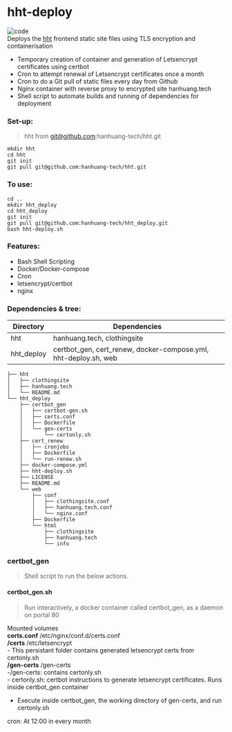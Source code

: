 # hht-deploy  
![code](https://hanhuang.tech/img/smalldeploy.png)  
Deploys the [hht](https://github.com/hanhuang-tech/hht) frontend static site files using TLS encryption and containerisation  
- Temporary creation of container and generation of Letsencrypt certificates using certbot  
- Cron to attempt renewal of Letsencrypt certificates once a month  
- Cron to do a Git pull of static files every day from Github  
- Nginx container with reverse proxy to encrypted site hanhuang.tech  
- Shell script to automate builds and running of dependencies for deployment  
  
### Set-up:
>hht from git@github.com:hanhuang-tech/hht.git  
```
mkdir hht  
cd hht  
git init  
git pull git@github.com:hanhuang-tech/hht.git  

```
### To use:
```
cd ..
mkdir hht_deploy  
cd hht_deploy  
git init  
git pull git@github.com:hanhuang-tech/hht_deploy.git  
bash hht-deploy.sh  
```
### Features:  
- Bash Shell Scripting  
- Docker/Docker-compose  
- Cron  
- letsencrypt/certbot   
- nginx  
  
### Dependencies & tree:  
|Directory|Dependencies|  
|---------|------------|   
|hht|hanhuang.tech, clothingsite|  
|hht_deploy|certbot_gen, cert_renew, docker-compose.yml, hht-deploy.sh, web|  
```
├── hht  
│   ├── clothingsite
│   ├── hanhuang.tech
│   └── README.md
└── hht_deploy
    ├── certbot_gen
    │   ├── certbot-gen.sh
    │   ├── certs.conf
    │   ├── Dockerfile
    │   └── gen-certs
    │       └── certonly.sh
    ├── cert_renew
    │   ├── cronjobs
    │   ├── Dockerfile
    │   └── run-renew.sh
    ├── docker-compose.yml
    ├── hht-deploy.sh
    ├── LICENSE
    ├── README.md
    └── web
        ├── conf
        │   ├── clothingsite.conf
        │   ├── hanhuang.tech.conf
        │   └── nginx.conf
        ├── Dockerfile
        └── html
            ├── clothingsite
            ├── hanhuang.tech
            └── info
```
### certbot_gen  
>Shell script to run the below actions.   
#### certbot_gen.sh  
>Run interactively, a docker container called certbot_gen, as a daemon on portal 80  
  
Mounted volumes  
**certs.conf** /etc/nginx/conf.d/certs.conf  
**/certs** /etc/letsencrypt  
	- This persistant folder contains generated letsencrypt certs from certonly.sh  
**/gen-certs** /gen-certs  
	-/gen-certs: contains certonly.sh  
	- certonly.sh: certbot instructions to generate letsencrypt certificates. Runs inside certbot_gen container  
- Execute inside certbot_gen, the working directory of gen-certs, and run certonly.sh  


cron: At 12:00 in every month
